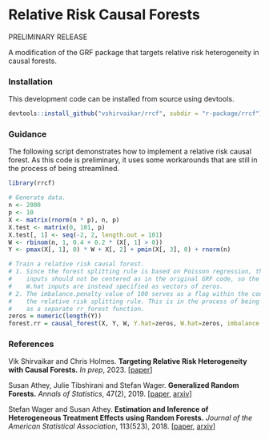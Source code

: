 # Relative Risk Causal Forests

PRELIMINARY RELEASE

A modification of the GRF package that targets relative risk heterogeneity in causal forests.

### Installation

This development code can be installed from source using devtools.

```R
devtools::install_github("vshirvaikar/rrcf", subdir = "r-package/rrcf")
```

### Guidance

The following script demonstrates how to implement a relative risk causal forest. As this code is preliminary, it uses some workarounds that are still in the process of being streamlined.

```R
library(rrcf)

# Generate data.
n <- 2000
p <- 10
X <- matrix(rnorm(n * p), n, p)
X.test <- matrix(0, 101, p)
X.test[, 1] <- seq(-2, 2, length.out = 101)
W <- rbinom(n, 1, 0.4 + 0.2 * (X[, 1] > 0))
Y <- pmax(X[, 1], 0) * W + X[, 2] + pmin(X[, 3], 0) + rnorm(n)

# Train a relative risk causal forest.
# 1. Since the forest splitting rule is based on Poisson regression, the Y and W
#    inputs should not be centered as in the original GRF code, so the Y.hat and
#    W.hat inputs are instead specified as vectors of zeros.
# 2. The imbalance.penalty value of 100 serves as a flag within the code to use
#    the relative risk splitting rule. This is in the process of being spun out
#    as a separate rr_forest function.
zeros = numeric(length(Y))
forest.rr = causal_forest(X, Y, W, Y.hat=zeros, W.hat=zeros, imbalance.penalty=100)
```

### References

Vik Shirvaikar and Chris Holmes.
<b>Targeting Relative Risk Heterogeneity with Causal Forests.</b> <i>In prep</i>, 2023. 
[<a href="https://drive.google.com/file/d/1lqC8FxTEPpnpy3gaVjgr9AHsfb03YWxS/view?usp=sharing">paper</a>]

Susan Athey, Julie Tibshirani and Stefan Wager.
<b>Generalized Random Forests.</b> <i>Annals of Statistics</i>, 47(2), 2019.
[<a href="https://projecteuclid.org/euclid.aos/1547197251">paper</a>,
<a href="https://arxiv.org/abs/1610.01271">arxiv</a>]

Stefan Wager and Susan Athey.
<b>Estimation and Inference of Heterogeneous Treatment Effects using Random Forests.</b>
<i>Journal of the American Statistical Association</i>, 113(523), 2018.
[<a href="https://www.tandfonline.com/eprint/v7p66PsDhHCYiPafTJwC/full">paper</a>,
<a href="https://arxiv.org/abs/1510.04342">arxiv</a>]